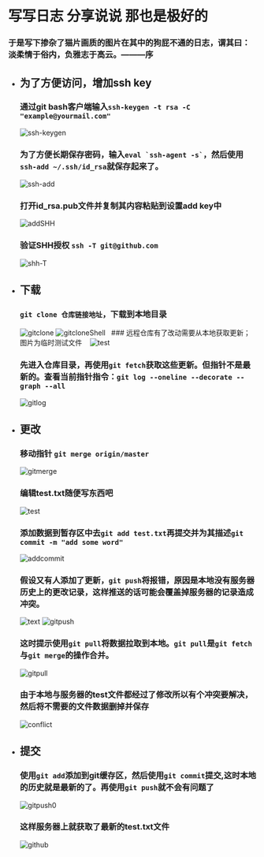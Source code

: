 # 写写日志 分享说说 那也是极好的   
  ### 于是写下掺杂了猫片画质的图片在其中的狗屁不通的日志，谓其曰：淡柔情于俗内，负雅志于高云。———序  
* ## 为了方便访问，增加ssh key
  ### 通过git bash客户端输入`ssh-keygen -t rsa -C "example@yourmail.com"`
  ![ssh-keygen](https://thumbnail0.baidupcs.com/thumbnail/a4340c1f0c550e43a69b512cdb862a7f?fid=432117360-250528-778127839098701&time=1508572800&rt=sh&sign=FDTAER-DCb740ccc5511e5e8fedcff06b081203-1jEkHzXtDwvv43%2B0Cszi9CYPq8k%3D&expires=2h&chkv=0&chkbd=0&chkpc=&dp-logid=1119672872&dp-callid=0&size=c850_u580&quality=100&vuk=-&ft=video)
  ### 为了方便长期保存密码，输入`` eval `ssh-agent -s` ``，然后使用`ssh-add ~/.ssh/id_rsa`就保存起来了。
  ![ssh-add](https://thumbnail0.baidupcs.com/thumbnail/f620083eaf8008736e3d82832fa77352?fid=432117360-250528-365745891807448&time=1508572800&rt=sh&sign=FDTAER-DCb740ccc5511e5e8fedcff06b081203-tbsMgmYXFJ1LTnOUCBegt9nvLzA%3D&expires=2h&chkv=0&chkbd=0&chkpc=&dp-logid=1119672872&dp-callid=0&size=c850_u580&quality=100&vuk=-&ft=video)
  ### 打开id_rsa.pub文件并复制其内容粘贴到设置add key中  
  ![addSHH](https://thumbnail0.baidupcs.com/thumbnail/c7bfbcca2098b0d9324dce88b1aee392?fid=432117360-250528-1077189702918968&time=1508572800&rt=sh&sign=FDTAER-DCb740ccc5511e5e8fedcff06b081203-2zyf9z7blxmYTZJCcLKqjFy968o%3D&expires=2h&chkv=0&chkbd=0&chkpc=&dp-logid=1119672872&dp-callid=0&size=c850_u580&quality=100&vuk=-&ft=video)
  ### 验证SHH授权 `ssh -T git@github.com`
  ![shh-T](https://thumbnail0.baidupcs.com/thumbnail/4b6ae290fc7b1e79fe97a6faf7a14c7d?fid=432117360-250528-822145591714196&time=1508572800&rt=sh&sign=FDTAER-DCb740ccc5511e5e8fedcff06b081203-3mUJBWbPWhWhTMxtza0fuEdylyw%3D&expires=2h&chkv=0&chkbd=0&chkpc=&dp-logid=1119672872&dp-callid=0&size=c850_u580&quality=100&vuk=-&ft=video)
* ## 下载
    ### `git clone 仓库链接地址`，下载到本地目录  
    ![gitclone](https://thumbnail0.baidupcs.com/thumbnail/506343fe964ffda45e2e933df9ab4d3b?fid=432117360-250528-386687247424995&time=1508572800&rt=sh&sign=FDTAER-DCb740ccc5511e5e8fedcff06b081203-bXVcHMUfIedSnTnp8St5I0E65QM%3D&expires=2h&chkv=0&chkbd=0&chkpc=&dp-logid=1119672872&dp-callid=0&size=c850_u580&quality=100&vuk=-&ft=video)
    ![gitcloneShell](https://thumbnail0.baidupcs.com/thumbnail/b5d86cd0e993fd5a6de6e3319a25ec07?fid=432117360-250528-694033551106791&time=1508572800&rt=sh&sign=FDTAER-DCb740ccc5511e5e8fedcff06b081203-Lo73B1HybsU6uPvQaUqzf%2BNZ8qc%3D&expires=2h&chkv=0&chkbd=0&chkpc=&dp-logid=1119672872&dp-callid=0&size=c850_u580&quality=100&vuk=-&ft=video)
    ### 远程仓库有了改动需要从本地获取更新；图片为临时测试文件
    ![test](https://thumbnail0.baidupcs.com/thumbnail/118242a6f1ed239a9038322faac6b90a?fid=432117360-250528-208114037730662&time=1508572800&rt=sh&sign=FDTAER-DCb740ccc5511e5e8fedcff06b081203-BmL3foKLtUGatK3Jm%2BVBvrmR62c%3D&expires=2h&chkv=0&chkbd=0&chkpc=&dp-logid=1119672872&dp-callid=0&size=c850_u580&quality=100&vuk=-&ft=video)
    ### 先进入仓库目录，再使用`git fetch`获取这些更新。但指针不是最新的。查看当前指针指令：`git log --oneline --decorate --graph --all`
    ![gitlog](https://thumbnail0.baidupcs.com/thumbnail/c408edc3404fc6da76e8b4c4499b2ad2?fid=432117360-250528-847631236657249&time=1508569200&rt=sh&sign=FDTAER-DCb740ccc5511e5e8fedcff06b081203-dzLcJK5W%2FN0iT%2FdNEZqDRth9ENs%3D&expires=2h&chkv=0&chkbd=0&chkpc=&dp-logid=527747665&dp-callid=0&size=c850_u580&quality=100&vuk=-&ft=video)
* ## 更改
    ### 移动指针 `git merge origin/master`
    ![gitmerge](https://thumbnail0.baidupcs.com/thumbnail/070ec8edf47852adb8e9d1be16ed680b?fid=432117360-250528-848297404231585&time=1508569200&rt=sh&sign=FDTAER-DCb740ccc5511e5e8fedcff06b081203-Ath0Wpxpk6KY%2B6xjZYW%2F4vk%2FVJc%3D&expires=2h&chkv=0&chkbd=0&chkpc=&dp-logid=588501597&dp-callid=0&size=c850_u580&quality=100&vuk=-&ft=video)
    ### 编辑test.txt随便写东西吧
    ![test](https://thumbnail0.baidupcs.com/thumbnail/1a3769373680de0416b63826da85391d?fid=432117360-250528-129532360882004&time=1508569200&rt=sh&sign=FDTAER-DCb740ccc5511e5e8fedcff06b081203-1gWEW5R%2B0QOFWSRrXzkoyfHY%2BdM%3D&expires=2h&chkv=0&chkbd=0&chkpc=&dp-logid=662742126&dp-callid=0&size=c850_u580&quality=100&vuk=-&ft=video)
    ### 添加数据到暂存区中去`git add test.txt`再提交并为其描述`git commit -m "add some word"`
    ![addcommit](https://thumbnail0.baidupcs.com/thumbnail/9871dd5be792f2ffdb0b6e19b22b4f33?fid=432117360-250528-774645169812757&time=1508569200&rt=sh&sign=FDTAER-DCb740ccc5511e5e8fedcff06b081203-uuy%2FcZ0qsAfjZWgU3BR6s%2FNdbT8%3D&expires=2h&chkv=0&chkbd=0&chkpc=&dp-logid=722959003&dp-callid=0&size=c850_u580&quality=100&vuk=-&ft=video)
    ### 假设又有人添加了更新，`git push`将报错，原因是本地没有服务器历史上的更改记录，这样推送的话可能会覆盖掉服务器的记录造成冲突。
    ![text](https://thumbnail0.baidupcs.com/thumbnail/180f9ff81745b282fbc23ed0c6b6097c?fid=432117360-250528-689299382775018&time=1508569200&rt=sh&sign=FDTAER-DCb740ccc5511e5e8fedcff06b081203-XznRHL94xkll9GH3ESCdExry2F4%3D&expires=2h&chkv=0&chkbd=0&chkpc=&dp-logid=797909705&dp-callid=0&size=c850_u580&quality=100&vuk=-&ft=video)
    ![gitpush](https://thumbnail0.baidupcs.com/thumbnail/f5936779c80102057d8731a3f9145db9?fid=432117360-250528-959952968525235&time=1508569200&rt=sh&sign=FDTAER-DCb740ccc5511e5e8fedcff06b081203-YjCYnYJzut%2BnD%2Bq2kjNVHK78Qjk%3D&expires=2h&chkv=0&chkbd=0&chkpc=&dp-logid=816134936&dp-callid=0&size=c850_u580&quality=100&vuk=-&ft=video)
    ### 这时提示使用`git pull`将数据拉取到本地。`git pull`是`git fetch`与`git merge`的操作合并。
    ![gitpull](https://thumbnail0.baidupcs.com/thumbnail/ea7dd48411aece2cc7ca1d3c77392f4c?fid=432117360-250528-360887233273943&time=1508572800&rt=sh&sign=FDTAER-DCb740ccc5511e5e8fedcff06b081203-7fECYwVDdr0jfO9o%2FknAgmHKf7M%3D&expires=2h&chkv=0&chkbd=0&chkpc=&dp-logid=849559506&dp-callid=0&size=c850_u580&quality=100&vuk=-&ft=video)
    ### 由于本地与服务器的test文件都经过了修改所以有个冲突要解决，然后将不需要的文件数据删掉并保存
    ![conflict](https://thumbnail0.baidupcs.com/thumbnail/d03850c011db55b55736bc00e272ae3f?fid=432117360-250528-886825317273423&time=1508572800&rt=sh&sign=FDTAER-DCb740ccc5511e5e8fedcff06b081203-cM07Y2j98P8N%2FkInrUJUp9tF0r0%3D&expires=2h&chkv=0&chkbd=0&chkpc=&dp-logid=934671053&dp-callid=0&size=c850_u580&quality=100&vuk=-&ft=video)
* ## 提交
    ### 使用`git add`添加到git缓存区，然后使用`git commit`提交,这时本地的历史就是最新的了。再使用`git push`就不会有问题了
    ![gitpush0](https://thumbnail0.baidupcs.com/thumbnail/06bf74583e94c2186c111c9b0b64f7b3?fid=432117360-250528-884683907465388&time=1508572800&rt=sh&sign=FDTAER-DCb740ccc5511e5e8fedcff06b081203-KUseGYfmRqriGEBl1AKERle8ZLw%3D&expires=2h&chkv=0&chkbd=0&chkpc=&dp-logid=992347497&dp-callid=0&size=c850_u580&quality=100&vuk=-&ft=video)
    ### 这样服务器上就获取了最新的test.txt文件
    ![github](https://thumbnail0.baidupcs.com/thumbnail/c753568a5c68b56346bf5a6de681ec47?fid=432117360-250528-927316858261580&time=1508572800&rt=sh&sign=FDTAER-DCb740ccc5511e5e8fedcff06b081203-z3am2wIPMe%2BIWK9Tyr5%2F1AgoIjo%3D&expires=2h&chkv=0&chkbd=0&chkpc=&dp-logid=1011936515&dp-callid=0&size=c850_u580&quality=100&vuk=-&ft=video)
